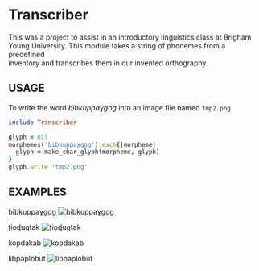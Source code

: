 Transcriber
====================

This was a project to assist in an introductory linguistics class at Brigham    
Young University. This module takes a string of phonemes from a predefined      
inventory and transcribes them in our invented orthography.

USAGE
-------------------

To write the word _bibkuppaɣgog_ into an image file named `tmp2.png`

```ruby
include Transcriber

glyph = nil                                                                     
morphemes('bibkuppaɣgog').each{|morpheme|                                       
  glyph = make_char_glyph(morpheme, glyph)                                      
}                                                                               
glyph.write 'tmp2.png'
```

EXAMPLES
-------------------
bibkuppaɣgog
![bibkuppaɣgog](../blob/master/examples/bibkuppaɣgog.png?raw=true)

ʈioɖugtak
![ʈioɖugtak](../blob/master/examples/ʈioɖugtak.png?raw=true)

kopdakab
![kopdakab](../blob/master/examples/kopdakab.png?raw=true)

libpaplobut
![libpaplobut](../blob/master/examples/libpaplobut.png?raw=true)
